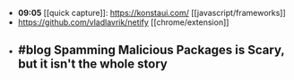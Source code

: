 - **09:05** [[quick capture]]:  https://konstaui.com/ [[javascript/frameworks]]
- https://github.com/vladlavrik/netify [[chrome/extension]]
- #blog Spamming Malicious Packages is Scary, but it isn't the whole story
	-